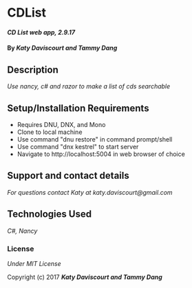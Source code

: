 # CDList


#### _CD List web app, 2.9.17_

#### By _**Katy Daviscourt and Tammy Dang**_

## Description

_Use nancy, c# and razor to make a list of cds searchable_

## Setup/Installation Requirements

* Requires DNU, DNX, and Mono
* Clone to local machine
* Use command "dnu restore" in command prompt/shell
* Use command "dnx kestrel" to start server
* Navigate to http://localhost:5004 in web browser of choice

## Support and contact details

_For questions contact Katy at katy.daviscourt@gmail.com_

## Technologies Used

_C#, Nancy_

### License

*Under MIT License*

Copyright (c) 2017 **_Katy Daviscourt and Tammy Dang_**
